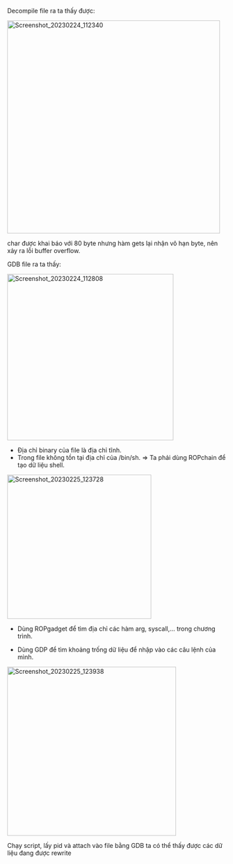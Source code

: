 Decompile file ra ta thấy được:

<img width="489" alt="Screenshot_20230224_112340" src="https://user-images.githubusercontent.com/125690279/221245088-df687176-7aca-453d-a6a9-a9ea09baa680.png">

char được khai báo với 80 byte nhưng hàm gets lại nhận vô hạn byte, nên xảy ra lỗi buffer overflow.

GDB file ra ta thấy: 

<img width="382" alt="Screenshot_20230224_112808" src="https://user-images.githubusercontent.com/125690279/221245682-fed499cb-a852-4e88-afb1-b8fae3974e20.png">

- Địa chỉ binary của file là địa chỉ tĩnh.
- Trong file không tồn tại địa chỉ của /bin/sh.
=> Ta phải dùng ROPchain để tạo dữ liệu shell.

<img width="331" alt="Screenshot_20230225_123728" src="https://user-images.githubusercontent.com/125690279/221249326-7b0a3ecd-3ca3-418c-ba45-1842315c938c.png">

- Dùng ROPgadget để tìm địa chỉ các hàm arg, syscall,... trong chương trình.

- Dùng GDP để tìm khoảng trống dữ liệu để nhập vào các câu lệnh của mình.

<img width="388" alt="Screenshot_20230225_123938" src="https://user-images.githubusercontent.com/125690279/221249915-7e973156-9cc6-4f73-8002-e0638ecf6284.png">

Chạy script, lấy pid và attach vào file bằng GDB ta có thể thấy được các dữ liệu đang được rewrite
